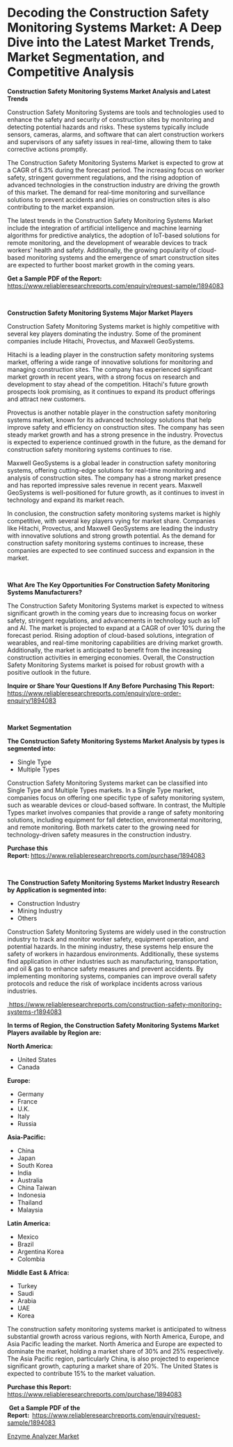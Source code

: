 <p><h1>Decoding the Construction Safety Monitoring Systems Market: A Deep Dive into the Latest Market Trends, Market Segmentation, and Competitive Analysis</h1></p><p><strong>Construction Safety Monitoring Systems Market Analysis and Latest Trends</strong></p>
<p><p>Construction Safety Monitoring Systems are tools and technologies used to enhance the safety and security of construction sites by monitoring and detecting potential hazards and risks. These systems typically include sensors, cameras, alarms, and software that can alert construction workers and supervisors of any safety issues in real-time, allowing them to take corrective actions promptly.</p><p>The Construction Safety Monitoring Systems Market is expected to grow at a CAGR of 6.3% during the forecast period. The increasing focus on worker safety, stringent government regulations, and the rising adoption of advanced technologies in the construction industry are driving the growth of this market. The demand for real-time monitoring and surveillance solutions to prevent accidents and injuries on construction sites is also contributing to the market expansion.</p><p>The latest trends in the Construction Safety Monitoring Systems Market include the integration of artificial intelligence and machine learning algorithms for predictive analytics, the adoption of IoT-based solutions for remote monitoring, and the development of wearable devices to track workers' health and safety. Additionally, the growing popularity of cloud-based monitoring systems and the emergence of smart construction sites are expected to further boost market growth in the coming years.</p></p>
<p><strong>Get a Sample PDF of the Report:&nbsp;</strong> <a href="https://www.reliableresearchreports.com/enquiry/request-sample/1894083">https://www.reliableresearchreports.com/enquiry/request-sample/1894083</a></p>
<p>&nbsp;</p>
<p><strong>Construction Safety Monitoring Systems Major Market Players</strong></p>
<p><p>Construction Safety Monitoring Systems market is highly competitive with several key players dominating the industry. Some of the prominent companies include Hitachi, Provectus, and Maxwell GeoSystems.</p><p>Hitachi is a leading player in the construction safety monitoring systems market, offering a wide range of innovative solutions for monitoring and managing construction sites. The company has experienced significant market growth in recent years, with a strong focus on research and development to stay ahead of the competition. Hitachi's future growth prospects look promising, as it continues to expand its product offerings and attract new customers.</p><p>Provectus is another notable player in the construction safety monitoring systems market, known for its advanced technology solutions that help improve safety and efficiency on construction sites. The company has seen steady market growth and has a strong presence in the industry. Provectus is expected to experience continued growth in the future, as the demand for construction safety monitoring systems continues to rise.</p><p>Maxwell GeoSystems is a global leader in construction safety monitoring systems, offering cutting-edge solutions for real-time monitoring and analysis of construction sites. The company has a strong market presence and has reported impressive sales revenue in recent years. Maxwell GeoSystems is well-positioned for future growth, as it continues to invest in technology and expand its market reach.</p><p>In conclusion, the construction safety monitoring systems market is highly competitive, with several key players vying for market share. Companies like Hitachi, Provectus, and Maxwell GeoSystems are leading the industry with innovative solutions and strong growth potential. As the demand for construction safety monitoring systems continues to increase, these companies are expected to see continued success and expansion in the market.</p></p>
<p>&nbsp;</p>
<p><strong>What Are The Key Opportunities For Construction Safety Monitoring Systems Manufacturers?</strong></p>
<p><p>The Construction Safety Monitoring Systems market is expected to witness significant growth in the coming years due to increasing focus on worker safety, stringent regulations, and advancements in technology such as IoT and AI. The market is projected to expand at a CAGR of over 10% during the forecast period. Rising adoption of cloud-based solutions, integration of wearables, and real-time monitoring capabilities are driving market growth. Additionally, the market is anticipated to benefit from the increasing construction activities in emerging economies. Overall, the Construction Safety Monitoring Systems market is poised for robust growth with a positive outlook in the future.</p></p>
<p><strong>Inquire or Share Your Questions If Any Before Purchasing This Report:</strong> <a href="https://www.reliableresearchreports.com/enquiry/pre-order-enquiry/1894083">https://www.reliableresearchreports.com/enquiry/pre-order-enquiry/1894083</a></p>
<p>&nbsp;</p>
<p><strong>Market Segmentation</strong></p>
<p><strong>The Construction Safety Monitoring Systems Market Analysis by types is segmented into:</strong></p>
<p><ul><li>Single Type</li><li>Multiple Types</li></ul></p>
<p><p>Construction Safety Monitoring Systems market can be classified into Single Type and Multiple Types markets. In a Single Type market, companies focus on offering one specific type of safety monitoring system, such as wearable devices or cloud-based software. In contrast, the Multiple Types market involves companies that provide a range of safety monitoring solutions, including equipment for fall detection, environmental monitoring, and remote monitoring. Both markets cater to the growing need for technology-driven safety measures in the construction industry.</p></p>
<p><strong>Purchase this Report:&nbsp;</strong><a href="https://www.reliableresearchreports.com/purchase/1894083">https://www.reliableresearchreports.com/purchase/1894083</a></p>
<p>&nbsp;</p>
<p><strong>The Construction Safety Monitoring Systems Market Industry Research by Application is segmented into:</strong></p>
<p><ul><li>Construction Industry</li><li>Mining Industry</li><li>Others</li></ul></p>
<p><p>Construction Safety Monitoring Systems are widely used in the construction industry to track and monitor worker safety, equipment operation, and potential hazards. In the mining industry, these systems help ensure the safety of workers in hazardous environments. Additionally, these systems find application in other industries such as manufacturing, transportation, and oil & gas to enhance safety measures and prevent accidents. By implementing monitoring systems, companies can improve overall safety protocols and reduce the risk of workplace incidents across various industries.</p></p>
<p><a href="https://www.reliableresearchreports.com/construction-safety-monitoring-systems-r1894083">&nbsp;https://www.reliableresearchreports.com/construction-safety-monitoring-systems-r1894083</a></p>
<p><strong>In terms of Region, the Construction Safety Monitoring Systems Market Players available by Region are:</strong></p>
<p>
    <p> <strong> North America: </strong>
        <ul>
            <li>United States</li>
            <li>Canada</li>
        </ul>
        </p> 
    <p> <strong> Europe: </strong>
        <ul>
            <li>Germany</li>
            <li>France</li>
            <li>U.K.</li>
            <li>Italy</li>
            <li>Russia</li>
        </ul>
        </p> 
    <p> <strong> Asia-Pacific: </strong>
        <ul>
            <li>China</li>
            <li>Japan</li>
            <li>South Korea</li>
            <li>India</li>
            <li>Australia</li>
            <li>China Taiwan</li>
            <li>Indonesia</li>
            <li>Thailand</li>
            <li>Malaysia</li>
        </ul>
        </p> 
    <p> <strong> Latin America: </strong>
        <ul>
            <li>Mexico</li>
            <li>Brazil</li>
            <li>Argentina Korea</li>
            <li>Colombia</li>
        </ul>
        </p> 
    <p> <strong> Middle East & Africa: </strong>
        <ul>
            <li>Turkey</li>
            <li>Saudi</li>
            <li>Arabia</li>
            <li>UAE</li>
            <li>Korea</li>
        </ul>
    </p>
    </p>
<p><p>The construction safety monitoring systems market is anticipated to witness substantial growth across various regions, with North America, Europe, and Asia Pacific leading the market. North America and Europe are expected to dominate the market, holding a market share of 30% and 25% respectively. The Asia Pacific region, particularly China, is also projected to experience significant growth, capturing a market share of 20%. The United States is expected to contribute 15% to the market valuation.</p></p>
<p><strong>Purchase this Report: </strong><a href="https://www.reliableresearchreports.com/purchase/1894083">https://www.reliableresearchreports.com/purchase/1894083</a></p>
<p>&nbsp;<strong>Get a Sample PDF of the Report:&nbsp;&nbsp;</strong><a href="https://www.reliableresearchreports.com/enquiry/request-sample/1894083">https://www.reliableresearchreports.com/enquiry/request-sample/1894083</a></p>
<p><strong></strong></p>
<p><p><a href="https://view.publitas.com/reportprime-1/global-enzyme-analyzer-industry-research-report-competitive-landscape-market-size-regional-status-and-prospect-forecast-2024-2031/">Enzyme Analyzer Market</a></p></p>